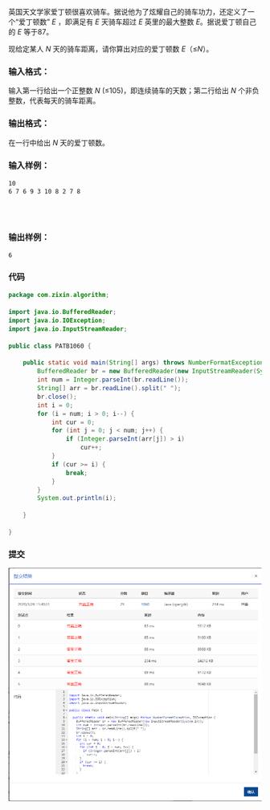 英国天文学家爱丁顿很喜欢骑车。据说他为了炫耀自己的骑车功力，还定义了一个“爱丁顿数” *E* ，即满足有 *E* 天骑车超过 *E* 英里的最大整数 *E*。据说爱丁顿自己的 *E* 等于87。

现给定某人 *N* 天的骑车距离，请你算出对应的爱丁顿数 *E*（≤*N*）。

### 输入格式：

输入第一行给出一个正整数 *N* (≤105)，即连续骑车的天数；第二行给出 *N* 个非负整数，代表每天的骑车距离。

### 输出格式：

在一行中给出 *N* 天的爱丁顿数。

### 输入样例：

```in
10
6 7 6 9 3 10 8 2 7 8

      
    
```

### 输出样例：

```out
6
```

### 代码

```java
package com.zixin.algorithm;

import java.io.BufferedReader;
import java.io.IOException;
import java.io.InputStreamReader;

public class PATB1060 {

	public static void main(String[] args) throws NumberFormatException, IOException {
		BufferedReader br = new BufferedReader(new InputStreamReader(System.in));
		int num = Integer.parseInt(br.readLine());
		String[] arr = br.readLine().split(" ");
		br.close();
		int i = 0;
		for (i = num; i > 0; i--) {
			int cur = 0;
			for (int j = 0; j < num; j++) {
				if (Integer.parseInt(arr[j]) > i)
					cur++;
			}
			if (cur >= i) {
				break;
			}
		}
		System.out.println(i);

	}

}

```

### 提交

![PATB1060提交](image\PATB1060提交.png)

